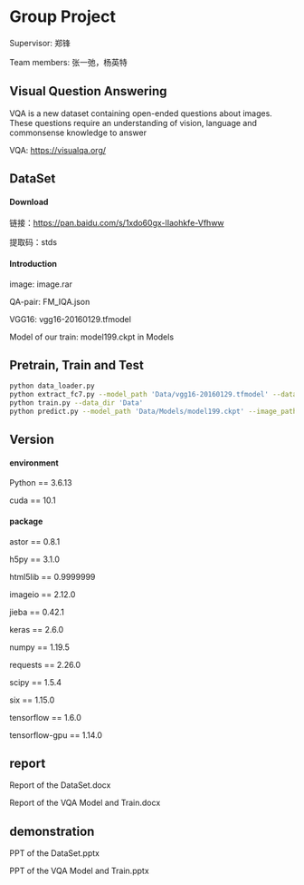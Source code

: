 # Group Project

Supervisor: 郑锋

Team members: 张一弛，杨英特

## Visual Question Answering

VQA is a new dataset containing open-ended questions about images. These questions require an understanding of vision, language and commonsense knowledge to answer

VQA: https://visualqa.org/

## DataSet

#### Download

链接：https://pan.baidu.com/s/1xdo60gx-lIaohkfe-Vfhww 

提取码：stds

#### Introduction

image: image.rar

QA-pair: FM_IQA.json

VGG16: vgg16-20160129.tfmodel

Model of our train: model199.ckpt in Models

## Pretrain, Train and Test

```sh
python data_loader.py
python extract_fc7.py --model_path 'Data/vgg16-20160129.tfmodel' --data_dir 'Data'
python train.py --data_dir 'Data'
python predict.py --model_path 'Data/Models/model199.ckpt' --image_path 'cat.jpeg' --question '这只动物是什么'
```

## Version

#### environment

Python == 3.6.13

cuda == 10.1

#### package

astor == 0.8.1

h5py == 3.1.0

html5lib == 0.9999999

imageio == 2.12.0

jieba == 0.42.1

keras == 2.6.0

numpy == 1.19.5

requests == 2.26.0

scipy == 1.5.4

six == 1.15.0

tensorflow == 1.6.0

tensorflow-gpu == 1.14.0

## report

Report of the DataSet.docx

Report of the VQA Model and Train.docx

## demonstration

PPT of the DataSet.pptx

PPT of the VQA Model and Train.pptx

